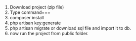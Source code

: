 1. Download project (zip file)
2. Type command===
3. composer install
4. php artisan key:generate
5. php artisan migrate or download sql file and import it to db.
6. now run the project from public folder.
